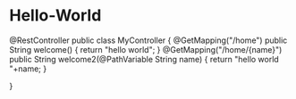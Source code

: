 # Hello-World

@RestController
public class MyController {
	@GetMapping("/home")
	public String welcome() {
		return "hello world";
	}
	@GetMapping("/home/{name}")
	public String welcome2(@PathVariable String name) {
		return "hello world "+name;
	}

}
